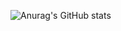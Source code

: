 ![Anurag's GitHub stats](https://github-readme-stats.vercel.app/api?username=filgueira5&show_icons=true&theme=tokyonight)
